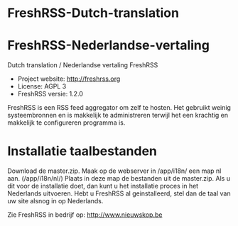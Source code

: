 # FreshRSS-Dutch-translation 
# FreshRSS-Nederlandse-vertaling
Dutch translation / Nederlandse vertaling FreshRSS

* Project website:  http://freshrss.org
* License:          AGPL 3
* FreshRSS versie:  1.2.0

FreshRSS is een RSS feed aggregator om zelf te hosten. Het gebruikt weinig systeembronnen en is makkelijk te administreren terwijl het een krachtig en makkelijk te configureren programma is.

# Installatie taalbestanden
Download de master.zip. Maak op de webserver in /app/i18n/ een map nl aan. (/app/i18n/nl/)
Plaats in deze map de bestanden uit de master.zip.
Als u dit voor de installatie doet, dan kunt u het installatie proces in het Nederlands uitvoeren.
Hebt u FreshRSS al geinstalleerd, stel dan de taal van uw site alsnog in op Nederlands.

Zie FreshRSS in bedrijf op: http://www.nieuwskop.be
